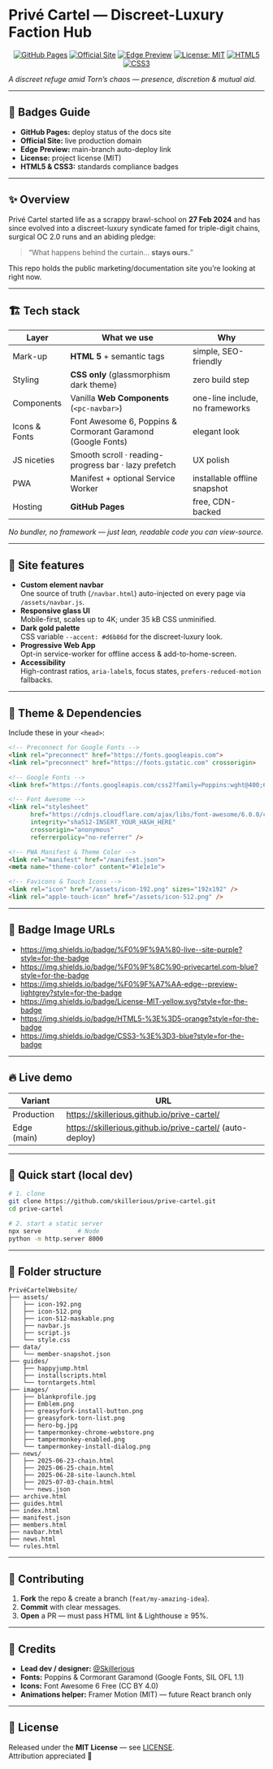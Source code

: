 # Privé Cartel — Discreet-Luxury Faction Hub

<p align="center">
  <a href="https://skillerious.github.io/prive-cartel/" title="GitHub Pages"><img src="https://img.shields.io/badge/%F0%9F%9A%80-live--site-purple?style=for-the-badge" alt="GitHub Pages"/></a>
  <a href="https://www.privecartel.com/" title="Official Site"><img src="https://img.shields.io/badge/%F0%9F%8C%90-privecartel.com-blue?style=for-the-badge" alt="Official Site"/></a>
  <a href="https://skillerious.github.io/prive-cartel/" title="Edge Preview"><img src="https://img.shields.io/badge/%F0%9F%A7%AA-edge--preview-lightgrey?style=for-the-badge" alt="Edge Preview"/></a>
  <a href="LICENSE" title="License: MIT"><img src="https://img.shields.io/badge/License-MIT-yellow.svg?style=for-the-badge" alt="License: MIT"/></a>
  <a href="https://developer.mozilla.org/en-US/docs/Web/Guide/HTML/HTML5" title="HTML5"><img src="https://img.shields.io/badge/HTML5-%3E%3D5-orange?style=for-the-badge" alt="HTML5"/></a>
  <a href="https://developer.mozilla.org/en-US/docs/Web/CSS" title="CSS3"><img src="https://img.shields.io/badge/CSS3-%3E%3D3-blue?style=for-the-badge" alt="CSS3"/></a>
</p>

*A discreet refuge amid Torn’s chaos — presence, discretion & mutual aid.*

---

## 🔖 Badges Guide

- **GitHub Pages:** deploy status of the docs site  
- **Official Site:** live production domain  
- **Edge Preview:** main-branch auto-deploy link  
- **License:** project license (MIT)  
- **HTML5 & CSS3:** standards compliance badges  

---

## ✨ Overview

Privé Cartel started life as a scrappy brawl-school on **27 Feb 2024** and has  
since evolved into a discreet-luxury syndicate famed for triple-digit chains,  
surgical OC 2.0 runs and an abiding pledge:

> “What happens behind the curtain… **stays ours.**”

This repo holds the public marketing/documentation site you’re looking at  
right now.

---

## 🏗️ Tech stack

| Layer         | What we use                                                        | Why                          |
|---------------|--------------------------------------------------------------------|------------------------------|
| Mark-up       | **HTML 5** + semantic tags                                         | simple, SEO-friendly         |
| Styling       | **CSS only** (glassmorphism dark theme)                            | zero build step              |
| Components    | Vanilla **Web Components** (`<pc-navbar>`)                         | one-line include, no frameworks |
| Icons & Fonts | Font Awesome 6, Poppins & Cormorant Garamond (Google Fonts)        | elegant look                 |
| JS niceties   | Smooth scroll · reading-progress bar · lazy prefetch               | UX polish                    |
| PWA           | Manifest + optional Service Worker                                 | installable offline snapshot |
| Hosting       | **GitHub Pages**                                                   | free, CDN-backed             |

_No bundler, no framework — just lean, readable code you can view-source._

---

## 🌟 Site features

- **Custom element navbar**  
  One source of truth (`/navbar.html`) auto-injected on every page via `/assets/navbar.js`.
- **Responsive glass UI**  
  Mobile-first, scales up to 4K; under 35 kB CSS unminified.
- **Dark gold palette**  
  CSS variable `--accent: #d6b86d` for the discreet-luxury look.
- **Progressive Web App**  
  Opt-in service-worker for offline access & add-to-home-screen.
- **Accessibility**  
  High-contrast ratios, `aria-label`s, focus states, `prefers-reduced-motion` fallbacks.

---

## 🔗 Theme & Dependencies

Include these in your `<head>`:

```html
<!-- Preconnect for Google Fonts -->
<link rel="preconnect" href="https://fonts.googleapis.com">
<link rel="preconnect" href="https://fonts.gstatic.com" crossorigin>

<!-- Google Fonts -->
<link href="https://fonts.googleapis.com/css2?family=Poppins:wght@400;600;700&family=Cormorant+Garamond:wght@400;500;600&display=swap" rel="stylesheet">

<!-- Font Awesome -->
<link rel="stylesheet"
      href="https://cdnjs.cloudflare.com/ajax/libs/font-awesome/6.0.0/css/all.min.css"
      integrity="sha512-INSERT_YOUR_HASH_HERE"
      crossorigin="anonymous"
      referrerpolicy="no-referrer" />

<!-- PWA Manifest & Theme Color -->
<link rel="manifest" href="/manifest.json">
<meta name="theme-color" content="#1e1e1e">

<!-- Favicons & Touch Icons -->
<link rel="icon" href="/assets/icon-192.png" sizes="192x192" />
<link rel="apple-touch-icon" href="/assets/icon-512.png" />
```

---

## 🔗 Badge Image URLs

- https://img.shields.io/badge/%F0%9F%9A%80-live--site-purple?style=for-the-badge  
- https://img.shields.io/badge/%F0%9F%8C%90-privecartel.com-blue?style=for-the-badge  
- https://img.shields.io/badge/%F0%9F%A7%AA-edge--preview-lightgrey?style=for-the-badge  
- https://img.shields.io/badge/License-MIT-yellow.svg?style=for-the-badge  
- https://img.shields.io/badge/HTML5-%3E%3D5-orange?style=for-the-badge  
- https://img.shields.io/badge/CSS3-%3E%3D3-blue?style=for-the-badge  

---

## 🔥 Live demo

| Variant     | URL                                                       |
|-------------|-----------------------------------------------------------|
| Production  | https://skillerious.github.io/prive-cartel/               |
| Edge (main) | https://skillerious.github.io/prive-cartel/ (auto-deploy) |

---

## 🚀 Quick start (local dev)

```bash
# 1. clone
git clone https://github.com/skillerious/prive-cartel.git
cd prive-cartel

# 2. start a static server
npx serve          # Node
python -m http.server 8000
```

---

## 📁 Folder structure

```text
PrivéCartelWebsite/
├── assets/              
│   ├── icon-192.png
│   ├── icon-512.png
│   ├── icon-512-maskable.png
│   ├── navbar.js
│   ├── script.js
│   └── style.css
├── data/                
│   └── member-snapshot.json
├── guides/              
│   ├── happyjump.html
│   ├── installscripts.html
│   └── torntargets.html
├── images/              
│   ├── blankprofile.jpg
│   ├── Emblem.png
│   ├── greasyfork-install-button.png
│   ├── greasyfork-torn-list.png
│   ├── hero-bg.jpg
│   ├── tampermonkey-chrome-webstore.png
│   ├── tampermonkey-enabled.png
│   └── tampermonkey-install-dialog.png
├── news/                
│   ├── 2025-06-23-chain.html
│   ├── 2025-06-25-chain.html
│   ├── 2025-06-28-site-launch.html
│   ├── 2025-07-03-chain.html
│   └── news.json
├── archive.html
├── guides.html
├── index.html
├── manifest.json
├── members.html
├── navbar.html
├── news.html
└── rules.html
```

---

## 🤝 Contributing

1. **Fork** the repo & create a branch (`feat/my-amazing-idea`).  
2. **Commit** with clear messages.  
3. **Open** a PR — must pass HTML lint & Lighthouse ≥ 95%.

---

## 🙏 Credits

- **Lead dev / designer:** [@Skillerious](https://github.com/skillerious)  
- **Fonts:** Poppins & Cormorant Garamond (Google Fonts, SIL OFL 1.1)  
- **Icons:** Font Awesome 6 Free (CC BY 4.0)  
- **Animations helper:** Framer Motion (MIT) — future React branch only

---

## 📜 License

Released under the **MIT License** — see [LICENSE](LICENSE).  
Attribution appreciated 💛
